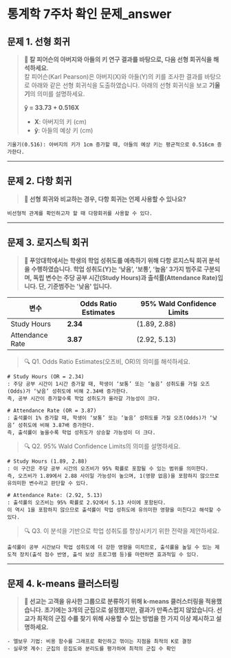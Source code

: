 # 통계학 7주차 확인 문제_answer

## **문제 1. 선형 회귀**

> **🧚 칼 피어슨의 아버지와 아들의 키 연구 결과를 바탕으로, 다음 선형 회귀식을 해석하세요.**  
> 칼 피어슨(Karl Pearson)은 아버지(X)와 아들(Y)의 키를 조사한 결과를 바탕으로 아래와 같은 선형 회귀식을 도출하였습니다. 아래의 선형 회귀식을 보고 **기울기**의 의미를 설명하세요. 
>  
> **ŷ = 33.73 + 0.516X**  
>   
> - **X**: 아버지의 키 (cm)  
> - **ŷ**: 아들의 예상 키 (cm)  

```
기울기(0.516): 아버지의 키가 1cm 증가할 때, 아들의 예상 키는 평균적으로 0.516cm 증가한다.
```
---

## **문제 2. 다항 회귀**

> **🧚 선형 회귀와 비교하는 경우, 다항 회귀는 언제 사용할 수 있나요?**  

```
비선형적 관계를 확인하고자 할 때 다항회귀를 사용할 수 있다.
```
---

## **문제 3. 로지스틱 회귀**  

> **🧚 푸앙대학에서는 학생의 학업 성취도를 예측하기 위해 다항 로지스틱 회귀 분석을 수행하였습니다. 학업 성취도(Y)는 ‘낮음’, ‘보통’, ‘높음’ 3가지 범주로 구분되며, 독립 변수는 주당 공부 시간(Study Hours)과 출석률(Attendance Rate)입니다. 단, 기준범주는 '낮음' 입니다.**   

| 변수 | Odds Ratio Estimates | 95% Wald Confidence Limits |  
|------|----------------------|--------------------------|  
| Study Hours | **2.34** | (1.89, 2.88) |  
| Attendance Rate | **3.87** | (2.92, 5.13) |  

> 🔍 Q1. Odds Ratio Estimates(오즈비, OR)의 의미를 해석하세요.

<!--변수 Study Hours의 오즈비 값이 2.34라는 것과 Attendance Rate의 오즈비 값이 3.87이라는 것이 각각 무엇을 의미하는지 구체적으로 생각해보세요.-->

```
# Study Hours (OR = 2.34)
: 주당 공부 시간이 1시간 증가할 때, 학생이 ‘보통’ 또는 ‘높음’ 성취도를 가질 오즈(Odds)가 ‘낮음’ 성취도에 비해 2.34배 증가한다.
즉, 공부 시간이 증가할수록 학업 성취도가 올라갈 가능성이 크다.

# Attendance Rate (OR = 3.87)
: 출석률이 1% 증가할 때, 학생이 ‘보통’ 또는 ‘높음’ 성취도를 가질 오즈(Odds)가 ‘낮음’ 성취도에 비해 3.87배 증가한다.
즉, 출석률이 높을수록 학업 성취도가 상승할 가능성이 더 크다.
```

> 🔍 Q2. 95% Wald Confidence Limits의 의미를 설명하세요.
<!--각 변수의 신뢰구간에 제시된 수치가 의미하는 바를 생각해보세요.-->

```
# Study Hours (1.89, 2.88)
: 이 구간은 주당 공부 시간의 오즈비가 95% 확률로 포함될 수 있는 범위를 의미한다.
즉, 오즈비가 1.89에서 2.88 사이일 가능성이 높으며, 1(영향 없음)을 포함하지 않으므로 유의미한 변수라고 판단할 수 있다.

# Attendance Rate: (2.92, 5.13)
: 출석률의 오즈비는 95% 확률로 2.92에서 5.13 사이에 포함된다.
이 역시 1을 포함하지 않으므로 출석률이 학업 성취도에 유의미한 영향을 미친다고 해석할 수 있다.
```

> 🔍 Q3. 이 분석을 기반으로 학업 성취도를 향상시키기 위한 전략을 제안하세요.
<!--Study Hours와 Attendance Rate 중 어느 변수가 학업 성취도에 더 큰 영향을 미치는지를 고려하여, 학업 성취도를 향상시키기 위한 효과적인 전략을 구체적으로 제시해보세요.-->

```
출석률이 공부 시간보다 학업 성취도에 더 강한 영향을 미치므로, 출석률을 높일 수 있는 제도적 장치(출석 점수 반영, 출석 보상 프로그램 등)를 마련하면 효과적일 수 있다.
```

---


## **문제 4. k-means 클러스터링**

> **🧚 선교는 고객을 유사한 그룹으로 분류하기 위해 k-means 클러스터링을 적용했습니다. 초기에는 3개의 군집으로 설정했지만, 결과가 만족스럽지 않았습니다. 선교가 최적의 군집 수를 찾기 위해 사용할 수 있는 방법을 한 가지 이상 제시하고 설명하세요.**

```
- 엘보우 기법: 비용 함수를 그래프로 확인하고 꺾이는 지점을 최적의 K로 결정  
- 실루엣 계수: 군집의 응집도와 분리도를 평가하여 최적의 군집 수 확인
```
